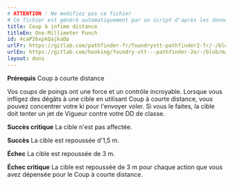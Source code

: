 ```yaml
---
# ATTENTION : Ne modifiez pas ce fichier
# Ce fichier est généré automatiquement par un script d'après les données du module Foundry VTT officiel et de sa traduction
title: Coup à infime distance
titleEn: One-Millimeter Punch
id: 4caP26xpkQajkaDp
urlFr: https://gitlab.com/pathfinder-fr/foundryvtt-pathfinder2-fr/-/blob/master/data/feats/4caP26xpkQajkaDp.htm
urlEn: https://gitlab.com/hooking/foundry-vtt---pathfinder-2e/-/blob/master/packs/data/feats.db/one-millimeter-punch.json
layout: dons
---
```

**Prérequis** <a class="entity-link" data-pack="pf2e.feats-srd" data-id="jaAnxfXVmUQy0IKU" draggable="true">Coup à courte distance</a>

Vos coups de poings ont une force et un contrôle incroyable. Lorsque vous infligez des dégâts à une cible en utilisant Coup à courte distance, vous pouvez concentrer votre ki pour l'envoyer voler. Si vous le faites, la cible doit tenter un jet de Vigueur contre votre DD de classe.

**Succès critique** La cible n'est pas affectée.

**Succès** La cible est repoussée d'1,5 m.

**Échec** La cible est repoussée de 3 m.

**Échec critique** La cible est repoussée de 3 m pour chaque action que vous avez dépensée pour le Coup à courte distance.
